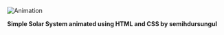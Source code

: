 ![Animation](https://github.com/semihdursungul/front-end-source-codes/assets/114025283/90cae95f-30b8-4870-acab-aef3e04b0f14)

**Simple Solar System animated using HTML and CSS by semihdursungul**

